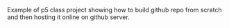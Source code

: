 Example of p5 class project showing how to build github repo from scratch and then hosting it online on github server.
